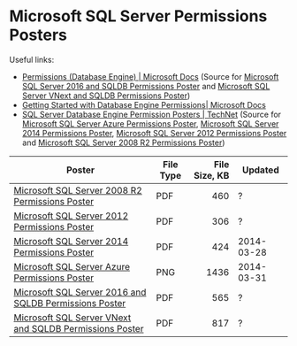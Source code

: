 # Microsoft SQL Server Permissions Posters

Useful links:
 - [Permissions (Database Engine) | Microsoft Docs](https://docs.microsoft.com/en-us/sql/relational-databases/security/permissions-database-engine) (Source for [Microsoft SQL Server 2016 and SQLDB Permissions Poster] and [Microsoft SQL Server VNext and SQLDB Permissions Poster])
 - [Getting Started with Database Engine Permissions| Microsoft Docs](https://docs.microsoft.com/en-us/sql/relational-databases/security/authentication-access/getting-started-with-database-engine-permissions)
 - [SQL Server Database Engine Permission Posters | TechNet](http://social.technet.microsoft.com/wiki/contents/articles/11842.sql-server-database-engine-permission-posters.aspx) (Source for [Microsoft SQL Server Azure Permissions Poster], [Microsoft SQL Server 2014 Permissions Poster], [Microsoft SQL Server 2012 Permissions Poster] and [Microsoft SQL Server 2008 R2 Permissions Poster])


| Poster                                                    | File Type | File Size, KB | Updated    |
|-----------------------------------------------------------|-----------|--------------:|------------|
| [Microsoft SQL Server 2008 R2 Permissions Poster]         | PDF       |           460 | ?          |
| [Microsoft SQL Server 2012 Permissions Poster]            | PDF       |           306 | ?          |
| [Microsoft SQL Server 2014 Permissions Poster]            | PDF       |           424 | 2014-03-28 |
| [Microsoft SQL Server Azure Permissions Poster]           | PNG       |          1436 | 2014-03-31 |
| [Microsoft SQL Server 2016 and SQLDB Permissions Poster]  | PDF       |           565 | ?          |
| [Microsoft SQL Server VNext and SQLDB Permissions Poster] | PDF       |           817 | ?          |



[Microsoft SQL Server 2008 R2 Permissions Poster]:Permissions_Poster_SQL_Server_2008_R2.pdf
[Microsoft SQL Server 2012 Permissions Poster]:Permissions_Poster_SQL_Server_2012.pdf
[Microsoft SQL Server 2014 Permissions Poster]:Permissions_Poster_SQL_Server_2014.pdf
[Microsoft SQL Server Azure Permissions Poster]:Permissions_Poster_SQL_Server_Azure.png
[Microsoft SQL Server 2016 and SQLDB Permissions Poster]:Permissions_Poster_SQL_Server_2016_and_SQLDB.pdf
[Microsoft SQL Server VNext and SQLDB Permissions Poster]:Permissions_Poster_SQL_Server_vNext_and_SQLDB.pdf

